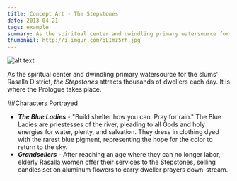 ```yaml
---
title: Concept Art - The Stepstones
date: 2013-04-21
tags: example
summary: As the spiritual center and dwindling primary watersource for the slums' Rasalla District, *the Stepstones* attracts thousands of dwellers each day. It is where the Prologue takes place. 
thumbnail: http://i.imgur.com/qLImz5rh.jpg
---
```


![alt text](http://i.imgur.com/qLImz5rh.jpg "Title")

As the spiritual center and dwindling primary watersource for the slums' Rasalla District, *the Stepstones* attracts thousands of dwellers each day. It is where the Prologue takes place.

##Characters Portrayed
- __*The Blue Ladies*__ - "Build shelter how you can. Pray for rain." The Blue Ladies are priestesses of the river, pleading to all Gods and holy energies for water, plenty, and salvation. They dress in clothing dyed with the rarest blue pigment, representing the hope for the color to return to the sky.
- __*Grandsellers*__ - After reaching an age where they can no longer labor, elderly Rasalla women offer their services to the Stepstones, selling candles set on aluminum flowers to carry dweller prayers down-stream.
